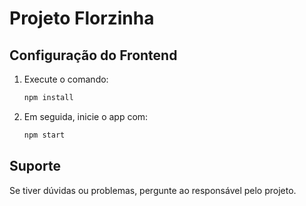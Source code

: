 # Projeto Florzinha

## Configuração do Frontend

1. Execute o comando:
    ```bash
    npm install
    ```
2. Em seguida, inicie o app com:
    ```bash
    npm start
    ```

## Suporte

Se tiver dúvidas ou problemas, pergunte ao responsável pelo projeto.
